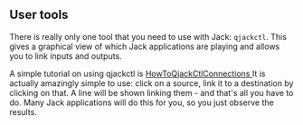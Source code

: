 
##  User tools 


There is really only one tool that you need to use with Jack: `qjackctl`.
      This gives a graphical view of which Jack applications are playing
      and allows you to link inputs and outputs.


A simple tutorial on using qjackctl is [
	HowToQjackCtlConnections
      ](https://help.ubuntu.com/community/HowToQjackCtlConnections) It is actually amazingly simple to use: click on a source,
      link it to a destination by clicking on that. A line
      will be shown linking them - and that's all you have
      to do. Many Jack applications will do this for you,
      so you just observe the results.
